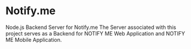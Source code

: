 # Notify.me

Node.js Backend Server for Notify.me
The Server associated with this project serves as a Backend for NOTIFY ME Web Application and NOTIFY ME Mobile Application.